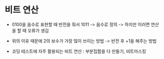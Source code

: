 ﻿# 비트 연산
- 0100을 음수로 표현할 때 반전을 줘서 1011 -> 음수로 정의 
-> 하지만 이러면 연산을 할 때 오류가 생김

- 위의 이유 때문에 2의 보수가 가장 많이 쓰이는 방법
-> 반전 후 +1을 해주는 방법


- 코딩 테스트에 자주 활용되는 비트 연산 : 부분집합을 다 만들기, 비트마스킹